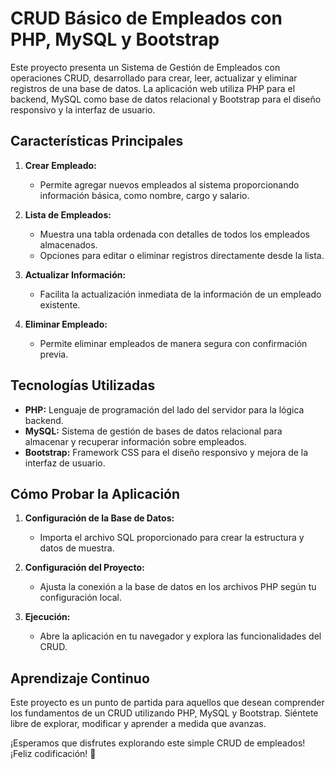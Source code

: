 # CRUD Básico de Empleados con PHP, MySQL y Bootstrap

Este proyecto presenta un Sistema de Gestión de Empleados con operaciones CRUD, desarrollado para crear, leer, actualizar y eliminar registros de una base de datos. La aplicación web utiliza PHP para el backend, MySQL como base de datos relacional y Bootstrap para el diseño responsivo y la interfaz de usuario.

## Características Principales

1. **Crear Empleado:**
   - Permite agregar nuevos empleados al sistema proporcionando información básica, como nombre, cargo y salario.

2. **Lista de Empleados:**
   - Muestra una tabla ordenada con detalles de todos los empleados almacenados.
   - Opciones para editar o eliminar registros directamente desde la lista.

3. **Actualizar Información:**
   - Facilita la actualización inmediata de la información de un empleado existente.

4. **Eliminar Empleado:**
   - Permite eliminar empleados de manera segura con confirmación previa.

## Tecnologías Utilizadas

- **PHP:** Lenguaje de programación del lado del servidor para la lógica backend.
- **MySQL:** Sistema de gestión de bases de datos relacional para almacenar y recuperar información sobre empleados.
- **Bootstrap:** Framework CSS para el diseño responsivo y mejora de la interfaz de usuario.

## Cómo Probar la Aplicación

1. **Configuración de la Base de Datos:**
   - Importa el archivo SQL proporcionado para crear la estructura y datos de muestra.

2. **Configuración del Proyecto:**
   - Ajusta la conexión a la base de datos en los archivos PHP según tu configuración local.

3. **Ejecución:**
   - Abre la aplicación en tu navegador y explora las funcionalidades del CRUD.

## Aprendizaje Continuo

Este proyecto es un punto de partida para aquellos que desean comprender los fundamentos de un CRUD utilizando PHP, MySQL y Bootstrap. Siéntete libre de explorar, modificar y aprender a medida que avanzas.

¡Esperamos que disfrutes explorando este simple CRUD de empleados! ¡Feliz codificación! 🚀

